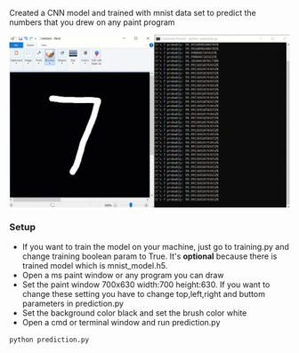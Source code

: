 Created a CNN model and trained with mnist data set to predict the numbers that you drew on any paint program

![](mnistPaint.gif)

### Setup
- If you want to train the model on your machine, just go to training.py and change training boolean param to True. It's **optional** because there is trained model which is mnist_model.h5.
- Open a ms paint window or any program you can draw
- Set the paint window 700x630 width:700 height:630. If you want to change these setting you have to change top,left,right and buttom parameters in prediction.py
- Set the background color black and set the brush color white
- Open a cmd or terminal window and run prediction.py

```
python prediction.py
```

